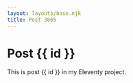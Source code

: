 ```yaml
---
layout: layouts/base.njk
title: Post 3865
---
```


# Post {{ id }}

This is post {{ id }} in my Eleventy project.

